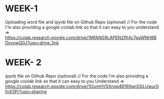 # WEEK-1
Uploading word file and ipynb file on Github Repo
(optional) // For the code I'm also providing a google coolab link so that it can easy to you understand => https://colab.research.google.com/drive/1MfANG9LAPEN2fK4c7psWNH8BDsvowQ0J?usp=drive_link

# WEEK- 2
ipynb file on Github Repo
(optional) // For the code I'm also providing a google coolab link so that it can easy to you Understand =>  https://colab.research.google.com/drive/1OumHVSXnxg48190qnS3jLUwur0fnX3Pr?usp=sharing

